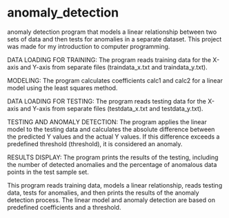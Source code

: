 # anomaly_detection
anomaly detection program that models a linear relationship between two sets of data and then tests for anomalies in a separate dataset. This project was made for my introduction to computer programming.

DATA LOADING FOR TRAINING: The program reads training data for the X-axis and Y-axis from separate files (traindata_x.txt and traindata_y.txt).

MODELING: The program calculates coefficients calc1 and calc2 for a linear model using the least squares method.

DATA LOADING FOR TESTING: The program reads testing data for the X-axis and Y-axis from separate files (testdata_x.txt and testdata_y.txt).

TESTING AND ANOMALY DETECTION: The program applies the linear model to the testing data and calculates the absolute difference between the predicted Y values and the actual Y values. If this difference exceeds a predefined threshold (threshold), it is considered an anomaly.

RESULTS DISPLAY: The program prints the results of the testing, including the number of detected anomalies and the percentage of anomalous data points in the test sample set.

This program reads training data, models a linear relationship, reads testing data, tests for anomalies, and then prints the results of the anomaly detection process. The linear model and anomaly detection are based on predefined coefficients and a threshold.
